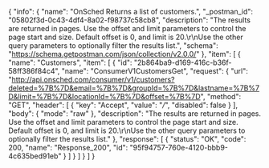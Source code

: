 {
  "info": {
    "name": "OnSched Returns a list of customers.",
    "_postman_id": "05802f3d-0c43-4df4-8a02-f98737c58cb8",
    "description": "The results are returned in pages. Use the offset and limit parameters to control the page start and size. Default offset is 0, and limit is 20.\r\nUse the other query parameters to optionally filter the results list.",
    "schema": "https://schema.getpostman.com/json/collection/v2.0.0/"
  },
  "item": [
    {
      "name": "Customers",
      "item": [
        {
          "id": "2b864ba9-d169-416c-b36f-58ff386f84c4",
          "name": "ConsumerV1CustomersGet",
          "request": {
            "url": "http://api.onsched.com/consumer/v1/customers?deleted=%7B%7D&email=%7B%7D&groupId=%7B%7D&lastname=%7B%7D&limit=%7B%7D&locationId=%7B%7D&offset=%7B%7D",
            "method": "GET",
            "header": [
              {
                "key": "Accept",
                "value": "*/*",
                "disabled": false
              }
            ],
            "body": {
              "mode": "raw"
            },
            "description": "The results are returned in pages. Use the offset and limit parameters to control the page start and size. Default offset is 0, and limit is 20.\r\nUse the other query parameters to optionally filter the results list."
          },
          "response": [
            {
              "status": "OK",
              "code": 200,
              "name": "Response_200",
              "id": "95f94757-760e-4120-bbb9-4c635bed91eb"
            }
          ]
        }
      ]
    }
  ]
}